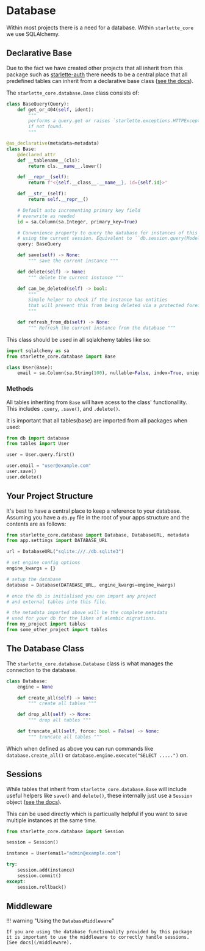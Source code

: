 # Database

Within most projects there is a need for a database. Within `starlette_core` we use SQLAlchemy.

## Declarative Base

Due to the fact we have created other projects that all inherit from this package such as [starlette-auth](https://github.com/accent-starlette/starlette-auth) there needs to be a central place that all predefined tables can inherit from a declarative base class ([see the docs](https://docs.sqlalchemy.org/en/13/orm/extensions/declarative/basic_use.html)).

The `starlette_core.database.Base` class consists of:

```python
class BaseQuery(Query):
    def get_or_404(self, ident):
        """
        performs a query.get or raises `starlette.exceptions.HTTPException`
        if not found.
        """

@as_declarative(metadata=metadata)
class Base:
    @declared_attr
    def __tablename__(cls):
        return cls.__name__.lower()

    def __repr__(self):
        return f"<{self.__class__.__name__}, id={self.id}>"

    def __str__(self):
        return self.__repr__()

    # Default auto incrementing primary key field
    # overwrite as needed
    id = sa.Column(sa.Integer, primary_key=True)

    # Convenience property to query the database for instances of this model
    # using the current session. Equivalent to ``db.session.query(Model)``
    query: BaseQuery

    def save(self) -> None:
        """ save the current instance """

    def delete(self) -> None:
        """ delete the current instance """

    def can_be_deleted(self) -> bool:
        """
        Simple helper to check if the instance has entities
        that will prevent this from being deleted via a protected foreign key.
        """

    def refresh_from_db(self) -> None:
        """ Refresh the current instance from the database """
```

This class should be used in all sqlalchemy tables like so:

```python
import sqlalchemy as sa
from starlette_core.database import Base

class User(Base):
    email = sa.Column(sa.String(100), nullable=False, index=True, unique=True)
```

### Methods

All tables inheriting from `Base` will have acess to the class' functionallity. This includes `.query`, `.save()`, and `.delete()`.

It is important that all tables(base) are imported from all packages when used:

```python
from db import database
from tables import User

user = User.query.first()

user.email = "user@example.com"
user.save()
user.delete()
```


## Your Project Structure

It's best to have a central place to keep a reference to your database. 
Assuming you have a `db.py` file in the root of your apps structure and the contents
are as follows:

```python
from starlette_core.database import Database, DatabaseURL, metadata
from app.settings import DATABASE_URL

url = DatabaseURL("sqlite:///./db.sqlite3")

# set engine config options
engine_kwargs = {}

# setup the database
database = Database(DATABASE_URL, engine_kwargs=engine_kwargs)

# once the db is initialised you can import any project 
# and external tables into this file.

# the metadata imported above will be the complete metadata 
# used for your db for the likes of alembic migrations.
from my_project import tables
from some_other_project import tables
```

## The Database Class

The `starlette_core.database.Database` class is what manages the connection to the database.

```python
class Database:
    engine = None

    def create_all(self) -> None:
        """ create all tables """

    def drop_all(self) -> None:
        """ drop all tables """

    def truncate_all(self, force: bool = False) -> None:
        """ truncate all tables """
```

Which when defined as above you can run commands like `database.create_all()` 
or `database.engine.execute("SELECT .....")` on.

## Sessions

While tables that inherit from `starlette_core.database.Base` will include useful
helpers like `save()` and `delete()`, these internally just use a `Session` object ([see the docs](https://docs.sqlalchemy.org/en/13/orm/session.html)).

This can be used directly which is particually helpful if you want to save multiple instances at the
same time.

```python
from starlette_core.database import Session

session = Session()

instance = User(email="admin@example.com")

try:
    session.add(instance)
    session.commit()
except:
    session.rollback()
```

## Middleware

!!! warning "Using the `DatabaseMiddleware`"

    If you are using the database functionality provided by this package it is important to use the middleware to correctly handle sessions.
    [See docs](/middleware).